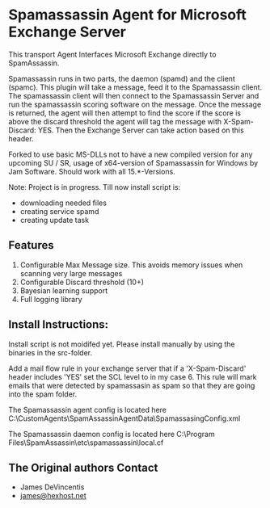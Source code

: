 Spamassassin Agent for Microsoft Exchange Server
==================

This transport Agent Interfaces Microsoft Exchange directly to SpamAssassin.

Spamassassin runs in two parts, the daemon (spamd) and the client (spamc). This plugin will take a message, feed it to the Spamassassin client. The spamassassin client will then connect to the Spamassassin Server and run the spamassassin scoring software on the message. Once the message is returned, the agent will then attempt to find the score
if the score is above the discard threshold the agent will tag the message with X-Spam-Discard: YES. Then the Exchange Server can take action based on this header. 

Forked to use basic MS-DLLs not to have a new compiled version for any upcoming SU / SR, usage of x64-version of Spamassassin for Windows by Jam Software.
Should work with all 15.*-Versions.

Note:
Project is in progress.
Till now install script is:
- downloading needed files
- creating service spamd
- creating update task

Features
-----
1. Configurable Max Message size. This avoids memory issues when scanning very large messages
2. Configurable Discard threshold (10+)
3. Bayesian learning support 
4. Full logging library


Install Instructions:
-----
Install script is not moidifed yet. Please install manually by using the binaries in the src-folder.

Add a mail flow rule in your exchange server that if a 'X-Spam-Discard' header includes 'YES' set the SCL level to in my case 6.
This rule will mark emails that were detected by spamassasin as spam so that they are going into the spam folder.

The Spamassassin agent config is located here
C:\CustomAgents\SpamAssassinAgentData\SpamassasingConfig.xml

The Spamassassin daemon config is located here
C:\Program Files\SpamAssassin\etc\spamassassin\local.cf

The Original authors Contact
-----
- James DeVincentis
- james@hexhost.net
